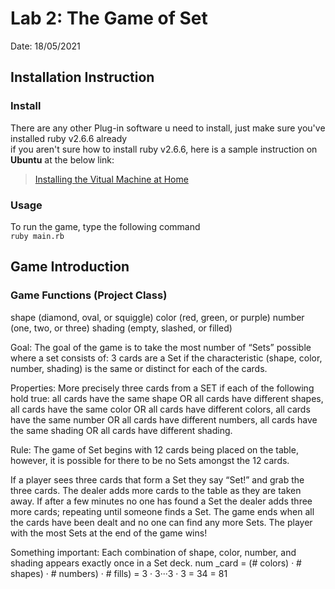 # Lab 2: The Game of Set
  Date: 18/05/2021

## Installation Instruction
### Install
   There are any other Plug-in software u need to install, just make sure you've installed ruby v2.6.6 already  
   if you aren't sure how to install ruby v2.6.6, here is a sample instruction on **Ubuntu** at the below link:  
   > [Installing the Vitual Machine at Home](https://cse-3901-soundarajan.netlify.app/resources/vm-install)

### Usage
   To run the game, type the following command  
   `ruby main.rb`  

## Game Introduction
   
### Game Functions (Project Class)
shape (diamond, oval, or squiggle)
color (red, green, or purple)
number (one, two, or three)
shading (empty, slashed, or filled)

Goal:
The goal of the game is to take the most number of “Sets” possible where a set consists of: 3 cards are a Set if the characteristic (shape, color, number, shading) is the same or distinct for each of the cards. 

Properties: 
More precisely three cards from a SET if each of the following hold true: 
all cards have the same shape OR all cards have different shapes, 
all cards have the same color OR all cards have different colors, 
all cards have the same number OR all cards have different numbers, 
all cards have the same shading OR all cards have different shading. 

Rule:
The game of Set begins with 12 cards being placed on the table, however, it is possible for there to be no Sets amongst the 12 cards.

If a player sees three cards that form a Set they say “Set!” and grab the three cards. 
The dealer adds more cards to the table as they are taken away. 
If after a few minutes no one has found a Set the dealer adds three more cards; repeating until someone finds a Set. 
The game ends when all the cards have been dealt and no one can find any more Sets. The player with the most Sets at the end of the game wins!


Something important:
Each combination of shape, color, number, and shading appears exactly once in a Set deck.
num _card = (# colors) · # shapes) · # numbers) · # fills) = 3 · 3···3 · 3 = 34 = 81

    

